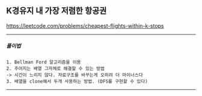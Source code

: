 ## K경유지 내 가장 저렴한 항공권

https://leetcode.com/problems/cheapest-flights-within-k-stops

---

<h5>풀이법</h5>

    1. Bellman Ford 알고리즘을 이용
    2. 주어지는 배열 그자체로 해결할 수 있는 방법
    -> 시간이 느리지 않다. 자료구조를 바꾸는게 오히려 더 마이너스다
    3. 배열을 clone해서 두개 사용하는 방법. (DFS를 구현할 수 있다)

---

